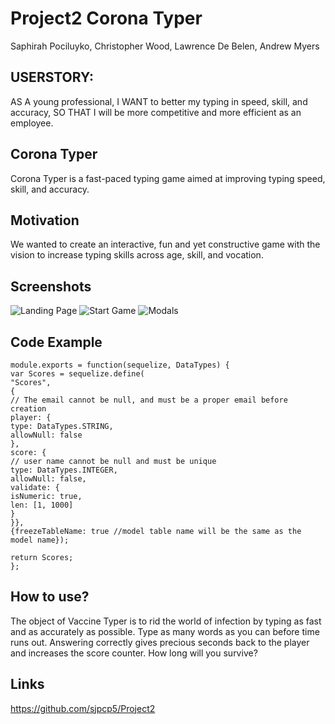 # Project2 Corona Typer
Saphirah Pociluyko, Christopher Wood, Lawrence De Belen, Andrew Myers

## USERSTORY:

AS A young professional, I WANT to better my typing in speed, skill, and accuracy, SO THAT I will be more competitive and more efficient as an employee.

## Corona Typer

Corona Typer is a fast-paced typing game aimed at improving typing speed, skill, and accuracy.

## Motivation

We wanted to create an interactive, fun and yet constructive game with the vision to increase typing skills across age, skill, and vocation.

## Screenshots

![Landing Page](https://user-images.githubusercontent.com/56936352/77713014-5125b700-6fa3-11ea-9c3a-d66e4a1d6085.png)
![Start Game](https://user-images.githubusercontent.com/56936352/77713060-6d295880-6fa3-11ea-978a-6b50f51cf731.png)
![Modals](https://user-images.githubusercontent.com/56936352/77713096-829e8280-6fa3-11ea-951f-6b58377ae0d4.png)

## Code Example
```
module.exports = function(sequelize, DataTypes) {
var Scores = sequelize.define(
"Scores",
{
// The email cannot be null, and must be a proper email before creation
player: {
type: DataTypes.STRING,
allowNull: false
},
score: {
// user name cannot be null and must be unique
type: DataTypes.INTEGER,
allowNull: false,
validate: {
isNumeric: true,
len: [1, 1000]
}
}},
{freezeTableName: true //model table name will be the same as the model name});

return Scores;
};
```
## How to use?

The object of Vaccine Typer is to rid the world of infection by typing as fast and as accurately as possible. Type as many words as you can before time runs out. Answering correctly gives precious seconds back to the player and increases the score counter. How long will you survive?

## Links

https://github.com/sjpcp5/Project2

